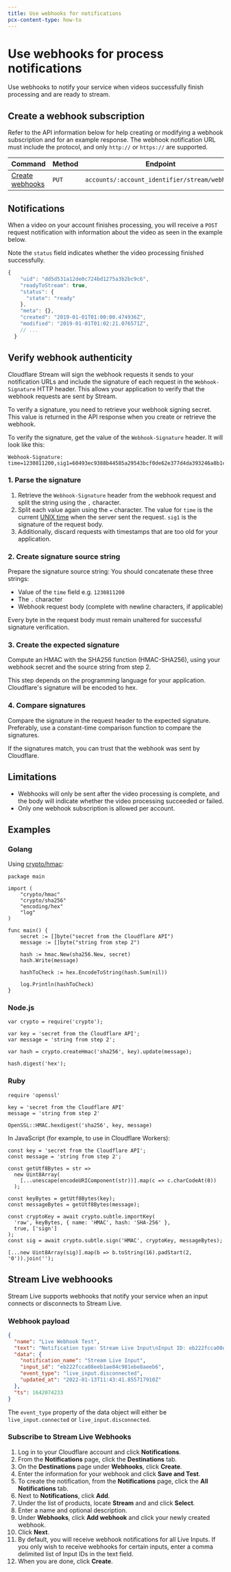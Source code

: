 ```yaml
---
title: Use webhooks for notifications
pcx-content-type: how-to
---
```


# Use webhooks for process notifications

Use webhooks to notify your service when videos successfully finish processing and are ready to stream.

## Create a webhook subscription

Refer to the API information below for help creating or modifying a webhook subscription and for an example response. The webhook notification URL must include the protocol, and only `http://` or `https://` are supported.

<TableWrap>

<table>
  <thead>
  <tr>
   <th><strong>Command</strong>
   </th>
   <th><strong>Method</strong>
   </th>
   <th><strong>Endpoint</strong>
   </th>
  </tr>
  </thead>
  <tbody>
  <tr>
   <td><a href="https://api.cloudflare.com/#stream-webhook-create-a-webhook">Create webhooks</a>
   </td>
   <td><Code>PUT</Code>
   </td>
   <td><Code>accounts/:account_identifier/stream/webhook
</Code>
   </td>
  </tr>
  </tbody>
</table>

</TableWrap>

## Notifications

When a video on your account finishes processing, you will receive a `POST` request notification with information about the video as seen in the example below.

Note the `status` field indicates whether the video processing finished successfully.

```javascript
{
    "uid": "dd5d531a12de0c724bd1275a3b2bc9c6",
    "readyToStream": true,
    "status": {
      "state": "ready"
    },
    "meta": {},
    "created": "2019-01-01T01:00:00.474936Z",
    "modified": "2019-01-01T01:02:21.076571Z",
    // ...
  }
```

## Verify webhook authenticity

Cloudflare Stream will sign the webhook requests it sends to your notification URLs and include the signature of each request in the `Webhook-Signature` HTTP header. This allows your application to verify that the webhook requests are sent by Stream.

To verify a signature, you need to retrieve your webhook signing secret. This value is returned in the API response when you create or retrieve the webhook.

To verify the signature, get the value of the `Webhook-Signature` header. It will look like this:

```
Webhook-Signature: time=1230811200,sig1=60493ec9388b44585a29543bcf0de62e377d4da393246a8b1c901d0e3e672404
```

### 1. Parse the signature

1. Retrieve the `Webhook-Signature` header from the webhook request and split the string using the `,` character.
1. Split each value again using the `=` character. The value for `time` is the current [UNIX time](https://en.wikipedia.org/wiki/Unix_time) when the server sent the request. `sig1` is the signature of the request body.
1. Additionally, discard requests with timestamps that are too old for your application.

### 2. Create signature source string

Prepare the signature source string:
You should concatenate these three strings:

- Value of the `time` field e.g. `1230811200`
- The `.` character
- Webhook request body (complete with newline characters, if applicable)

Every byte in the request body must remain unaltered for successful signature verification.

### 3. Create the expected signature

Compute an HMAC with the SHA256 function (HMAC-SHA256), using your webhook secret and the source string from step 2.

This step depends on the programming language for your application. Cloudflare's signature will be encoded to hex.

### 4. Compare signatures

Compare the signature in the request header to the expected signature. Preferably, use a constant-time comparison function to compare the signatures.

If the signatures match, you can trust that the webhook was sent by Cloudflare.

## Limitations

- Webhooks will only be sent after the video processing is complete, and the body will indicate whether the video processing succeeded or failed.
- Only one webhook subscription is allowed per account.

## Examples

### Golang

Using [crypto/hmac](https://golang.org/pkg/crypto/hmac/#pkg-overview):

```
package main

import (
	"crypto/hmac"
	"crypto/sha256"
	"encoding/hex"
	"log"
)

func main() {
	secret := []byte("secret from the Cloudflare API")
	message := []byte("string from step 2")

	hash := hmac.New(sha256.New, secret)
	hash.Write(message)

	hashToCheck := hex.EncodeToString(hash.Sum(nil))

	log.Println(hashToCheck)
}

```

### Node.js

```
var crypto = require('crypto');

var key = 'secret from the Cloudflare API';
var message = 'string from step 2';

var hash = crypto.createHmac('sha256', key).update(message);

hash.digest('hex');
```

### Ruby

```
require 'openssl'

key = 'secret from the Cloudflare API'
message = 'string from step 2'

OpenSSL::HMAC.hexdigest('sha256', key, message)
```

In JavaScript (for example, to use in Cloudflare Workers):

```
const key = 'secret from the Cloudflare API';
const message = 'string from step 2';

const getUtf8Bytes = str =>
  new Uint8Array(
    [...unescape(encodeURIComponent(str))].map(c => c.charCodeAt(0))
  );

const keyBytes = getUtf8Bytes(key);
const messageBytes = getUtf8Bytes(message);

const cryptoKey = await crypto.subtle.importKey(
  'raw', keyBytes, { name: 'HMAC', hash: 'SHA-256' },
  true, ['sign']
);
const sig = await crypto.subtle.sign('HMAC', cryptoKey, messageBytes);

[...new Uint8Array(sig)].map(b => b.toString(16).padStart(2, '0')).join('');
```

## Stream Live webhoooks

Stream Live supports webhooks that notify your service when an input connects or disconnects to Stream Live. 

### Webhook payload

```json
{
  "name": "Live Webhook Test",
  "text": "Notification type: Stream Live Input\nInput ID: eb222fcca08eeb1ae84c981ebe8aeeb6\nEvent type: live_input.disconnected\nUpdated at: 2022-01-13T11:43:41.855717910Z",
  "data": {
    "notification_name": "Stream Live Input",
    "input_id": "eb222fcca08eeb1ae84c981ebe8aeeb6",
    "event_type": "live_input.disconnected",
    "updated_at": "2022-01-13T11:43:41.855717910Z"
  },
  "ts": 1642074233
}
```

The `event_type` property of the data object will either be `live_input.connected` or `live_input.disconnected`.

### Subscribe to Stream Live Webhooks

1. Log in to your Cloudflare account and click **Notifications**.
1. From the **Notifications** page, click the **Destinations** tab.
1.  On the **Destinations** page under **Webhooks**, click **Create**.
1. Enter the information for your webhook and click **Save and Test**.
1. To create the notification, from the **Notifications** page, click the **All Notifications** tab.
1. Next to **Notifications**, click **Add**.
1. Under the list of products, locate **Stream** and and click **Select**.
1. Enter a name and optional description.
1. Under **Webhooks**, click **Add webhook** and click your newly created webhook.
1. Click **Next**.
1. By default, you will receive webhook notifications for all Live Inputs. If you only wish to receive webhooks for certain inputs, enter a comma delimited list of Input IDs in the text field.
1. When you are done, click **Create**.